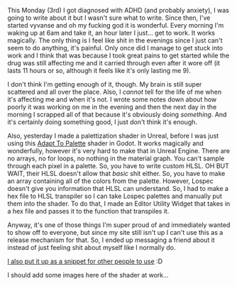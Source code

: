 This Monday (3rd) I got diagnosed with ADHD (and probably anxiety), I was going to write about it but I wasn't sure what to write. Since then, I've started vyvanse and oh my fucking god it is wonderful. Every morning I'm waking up at 6am and take it, an hour later I just... get to work. It works magically. The only thing is I feel like shit in the evenings since I just can't seem to do anything, it's painful. Only once did I manage to get stuck into work and I think that was because I took great pains to get started while the drug was still affecting me and it carried through even after it wore off (it lasts 11 hours or so, although it feels like it's only lasting me 9). 

I don't think I'm getting enough of it, though. My brain is still super scattered and all over the place. Also, I *cannot* tell for the life of me when it's affecting me and when it's not. I wrote some notes down about how poorly it was working on me in the evening and then the next day in the morning I scrapped all of that because it's obviously doing *something*. And it's certainly doing something good, I just don't think it's enough.

Also, yesterday I made a palettization shader in Unreal, before I was just using this [Adapt To Palette](https://godotshaders.com/shader/adapt-to-palette/) shader in Godot. It works magically and wonderfully, however it's very hard to make that in Unreal Engine. There are no arrays, no for loops, no nothing in the material graph. You can't sample through each pixel in a palette. So, you have to write custom HLSL. OH BUT WAIT, their HLSL doesn't allow that *basic* shit either. So, you have to make an array containing all of the colors from the palette. However, Lospec doesn't give you information that HLSL can understand. So, I had to make a hex file to HLSL transpiler so I can take Lospec palettes and manually put them into the shader. To do that, I made an Editor Utility Widget that takes in a hex file and passes it to the function that transpiles it. 

Anyway, it's one of those things I'm super proud of and immediately wanted to show off to everyone, but since my site still isn't up I can't use this as a release mechanism for that. So, I ended up messaging a friend about it instead of just feeling shit about myself like I normally do.

[I also put it up as a snippet for other people to use](https://dev.epicgames.com/community/snippets/Bd1x/unreal-engine-palettization-post-process-shader) :D 

I should add some images here of the shader at work...